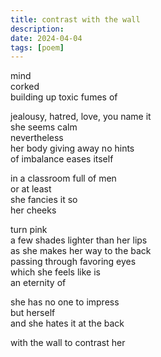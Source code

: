 ```yaml
---
title: contrast with the wall
description:
date: 2024-04-04
tags: [poem]
---
```


mind  
corked  
building up toxic fumes of  

jealousy, hatred, love, you name it  
she seems calm  
nevertheless  
her body giving away no hints  
of imbalance eases itself  

in a classroom full of men  
or at least  
she fancies it so  
her cheeks  

turn pink  
a few shades lighter than her lips  
as she makes her way to the back  
passing through favoring eyes  
which she feels like is  
an eternity of  

she has no one to impress  
but herself  
and she hates it at the back  

with the wall to contrast her  

